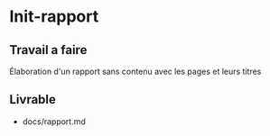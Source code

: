 # Init-rapport

## Travail a faire
 Élaboration d'un rapport sans contenu avec les pages et leurs titres

## Livrable

- docs/rapport.md